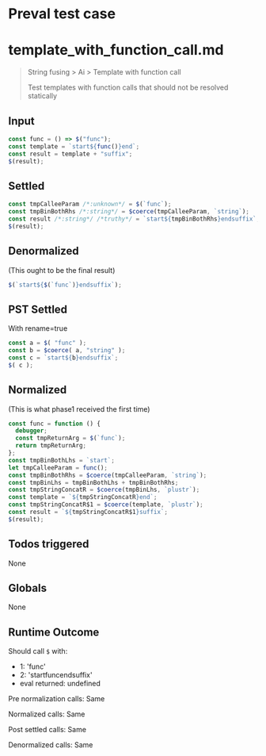 # Preval test case

# template_with_function_call.md

> String fusing > Ai > Template with function call
>
> Test templates with function calls that should not be resolved statically

## Input

`````js filename=intro
const func = () => $("func");
const template = `start${func()}end`;
const result = template + "suffix";
$(result);
`````


## Settled


`````js filename=intro
const tmpCalleeParam /*:unknown*/ = $(`func`);
const tmpBinBothRhs /*:string*/ = $coerce(tmpCalleeParam, `string`);
const result /*:string*/ /*truthy*/ = `start${tmpBinBothRhs}endsuffix`;
$(result);
`````


## Denormalized
(This ought to be the final result)

`````js filename=intro
$(`start${$(`func`)}endsuffix`);
`````


## PST Settled
With rename=true

`````js filename=intro
const a = $( "func" );
const b = $coerce( a, "string" );
const c = `start${b}endsuffix`;
$( c );
`````


## Normalized
(This is what phase1 received the first time)

`````js filename=intro
const func = function () {
  debugger;
  const tmpReturnArg = $(`func`);
  return tmpReturnArg;
};
const tmpBinBothLhs = `start`;
let tmpCalleeParam = func();
const tmpBinBothRhs = $coerce(tmpCalleeParam, `string`);
const tmpBinLhs = tmpBinBothLhs + tmpBinBothRhs;
const tmpStringConcatR = $coerce(tmpBinLhs, `plustr`);
const template = `${tmpStringConcatR}end`;
const tmpStringConcatR$1 = $coerce(template, `plustr`);
const result = `${tmpStringConcatR$1}suffix`;
$(result);
`````


## Todos triggered


None


## Globals


None


## Runtime Outcome


Should call `$` with:
 - 1: 'func'
 - 2: 'startfuncendsuffix'
 - eval returned: undefined

Pre normalization calls: Same

Normalized calls: Same

Post settled calls: Same

Denormalized calls: Same
